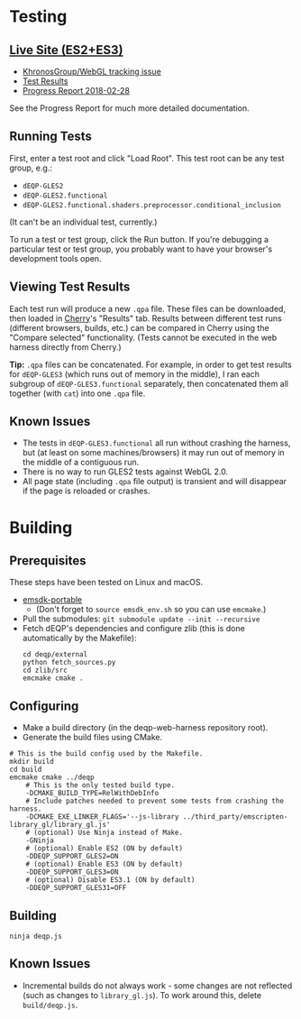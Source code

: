 # Testing

## [Live Site (ES2+ES3)](http://kai.graphics/deqp-web-harness-live/)

* [KhronosGroup/WebGL tracking issue](https://github.com/KhronosGroup/WebGL/issues/2599)
* [Test Results](https://drive.google.com/corp/drive/u/1/folders/1sfsWaMEzxpShfSZaFf6uWk90wBgM2Uzt)
* [Progress Report 2018-02-28](https://docs.google.com/document/d/1QtiiNBL0U5Dyv2IuDrJy5H1UIGxitd32IJBApSecZ7c/edit?usp=sharing)

See the Progress Report for much more detailed documentation.

## Running Tests

First, enter a test root and click "Load Root".
This test root can be any test group, e.g.:

* `dEQP-GLES2`
* `dEQP-GLES2.functional`
* `dEQP-GLES2.functional.shaders.preprocessor.conditional_inclusion`

(It can't be an individual test, currently.)

To run a test or test group, click the Run button.
If you're debugging a particular test or test group, you probably want to have
your browser's development tools open.

## Viewing Test Results

Each test run will produce a new `.qpa` file.
These files can be downloaded, then loaded in
[Cherry](https://android.googlesource.com/platform/external/cherry/+/master/README)'s
"Results" tab.
Results between different test runs (different browsers, builds, etc.) can be
compared in Cherry using the "Compare selected" functionality.
(Tests cannot be executed in the web harness directly from Cherry.)

**Tip:** `.qpa` files can be concatenated. For example, in order to get test
results for `dEQP-GLES3` (which runs out of memory in the middle), I ran each
subgroup of `dEQP-GLES3.functional` separately, then concatenated them all
together (with `cat`) into one `.qpa` file.

## Known Issues

* The tests in `dEQP-GLES3.functional` all run without crashing the harness,
  but (at least on some machines/browsers) it may run out of memory in the
  middle of a contiguous run.
* There is no way to run GLES2 tests against WebGL 2.0.
* All page state (including `.qpa` file output) is transient and will disappear
  if the page is reloaded or crashes.

# Building

## Prerequisites

These steps have been tested on Linux and macOS.

* [emsdk-portable](https://kripken.github.io/emscripten-site/docs/getting_started/downloads.html)
    * (Don't forget to `source emsdk_env.sh` so you can use `emcmake`.)
* Pull the submodules: `git submodule update --init --recursive`
* Fetch dEQP's dependencies and configure zlib (this is done automatically by
  the Makefile):
    ```
    cd deqp/external
    python fetch_sources.py
    cd zlib/src
    emcmake cmake .
    ```

## Configuring

* Make a build directory (in the deqp-web-harness repository root).
* Generate the build files using CMake.

```
# This is the build config used by the Makefile.
mkdir build
cd build
emcmake cmake ../deqp
    # This is the only tested build type.
    -DCMAKE_BUILD_TYPE=RelWithDebInfo
    # Include patches needed to prevent some tests from crashing the harness.
    -DCMAKE_EXE_LINKER_FLAGS='--js-library ../third_party/emscripten-library_gl/library_gl.js'
    # (optional) Use Ninja instead of Make.
    -GNinja
    # (optional) Enable ES2 (ON by default)
    -DDEQP_SUPPORT_GLES2=ON
    # (optional) Enable ES3 (ON by default)
    -DDEQP_SUPPORT_GLES3=ON
    # (optional) Disable ES3.1 (ON by default)
    -DDEQP_SUPPORT_GLES31=OFF
```

## Building

```
ninja deqp.js
```

## Known Issues

* Incremental builds do not always work - some changes are not reflected (such
  as changes to `library_gl.js`). To work around this, delete `build/deqp.js`.
